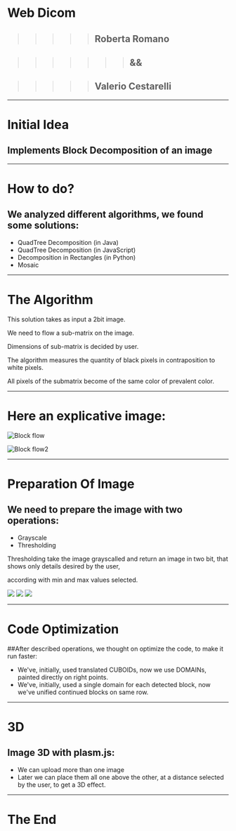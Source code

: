 # Web Dicom
> > > > > ##   Roberta Romano

> > > > > > > ##       &&

> > > > > ##  Valerio Cestarelli

- - -
# Initial Idea

## Implements Block Decomposition of an image

- - -
# How to do?

## We analyzed different algorithms, we found some solutions:
* QuadTree Decomposition (in Java)
* QuadTree Decomposition (in JavaScript)
* Decomposition in Rectangles (in Python)
* Mosaic


- - -
# The Algorithm

This solution takes as input a 2bit image.

We need to flow a sub-matrix on the image.

Dimensions of sub-matrix is decided by user.

The algorithm measures the quantity of black pixels in contraposition to white pixels.

All pixels of the submatrix become of the same color of prevalent color.

- - -
# Here an explicative image:
![Block flow](http://picasion.com/pic71/fac47580c7966c32204d12c0d8b6db5d.gif)

![Block flow2](http://picasion.com/pic71/4a756b8655336e23b19411da134430c0.gif)

- - -
# Preparation Of Image

## We need to prepare the image with two operations:
* Grayscale
* Thresholding

Thresholding take the image grayscalled and return an image in two bit, that shows only details desired by the user,

according with min and max values selected.

![](http://s24.postimg.org/letrqpz1h/Pavlovsk_Railing_of_bridge_Yellow_palace_Winter.jpg)
![](http://s24.postimg.org/fcm508alh/Schermata_del_2013_07_01_18_05_14.png)
![](http://s24.postimg.org/5zl3cqpwl/Pavlovsk_Railing_of_bridge_Yellow_palace_Winter.jpg)

- - - 
# Code Optimization

##After described operations, we thought on optimize the code, to make it run faster:

* We've, initially, used translated CUBOIDs, now we use DOMAINs, painted directly on right points.
* We've, initially, used a single domain for each detected block, now we've unified continued blocks on same row.

- - -
# 3D 

## Image 3D with plasm.js:

* We can upload more than one image
* Later we can place them all one above the other, at a distance selected by the user, to get a 3D effect.

- - -
# The End
